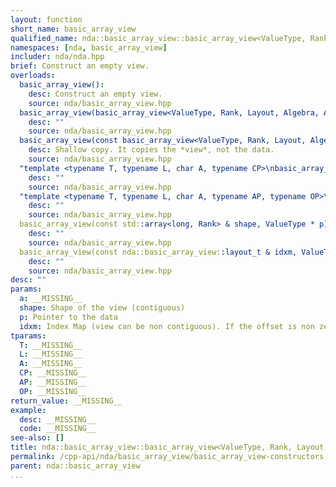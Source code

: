 ```yaml
---
layout: function
short_name: basic_array_view
qualified_name: nda::basic_array_view::basic_array_view<ValueType, Rank, Layout, Algebra, AccessorPolicy, OwningPolicy>
namespaces: [nda, basic_array_view]
includer: nda/nda.hpp
brief: Construct an empty view.
overloads:
  basic_array_view():
    desc: Construct an empty view.
    source: nda/basic_array_view.hpp
  basic_array_view(basic_array_view<ValueType, Rank, Layout, Algebra, AccessorPolicy, OwningPolicy> && ):
    desc: ""
    source: nda/basic_array_view.hpp
  basic_array_view(const basic_array_view<ValueType, Rank, Layout, Algebra, AccessorPolicy, OwningPolicy> & ):
    desc: Shallow copy. It copies the *view*, not the data.
    source: nda/basic_array_view.hpp
  "template <typename T, typename L, char A, typename CP>\nbasic_array_view(const basic_array<T, Rank, L, A, CP> & a) noexcept":
    desc: ""
    source: nda/basic_array_view.hpp
  "template <typename T, typename L, char A, typename AP, typename OP>\nbasic_array_view(const basic_array_view<T, Rank, L, A, AP, OP> & a) noexcept":
    desc: ""
    source: nda/basic_array_view.hpp
  basic_array_view(const std::array<long, Rank> & shape, ValueType * p) noexcept:
    desc: ""
    source: nda/basic_array_view.hpp
  basic_array_view(const nda::basic_array_view::layout_t & idxm, ValueType * p) noexcept:
    desc: ""
    source: nda/basic_array_view.hpp
desc: ""
params:
  a: __MISSING__
  shape: Shape of the view (contiguous)
  p: Pointer to the data
  idxm: Index Map (view can be non contiguous). If the offset is non zero, the view starts at p + idxm.offset()
tparams:
  T: __MISSING__
  L: __MISSING__
  A: __MISSING__
  CP: __MISSING__
  AP: __MISSING__
  OP: __MISSING__
return_value: __MISSING__
example:
  desc: __MISSING__
  code: __MISSING__
see-also: []
title: nda::basic_array_view::basic_array_view<ValueType, Rank, Layout, Algebra, AccessorPolicy, OwningPolicy>
permalink: /cpp-api/nda/basic_array_view/basic_array_view-constructors
parent: nda::basic_array_view
...
```


